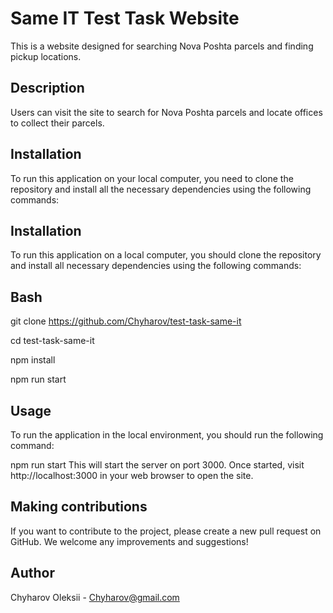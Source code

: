 # Same IT Test Task Website

This is a website designed for searching Nova Poshta parcels and finding pickup
locations.

## Description

Users can visit the site to search for Nova Poshta parcels and locate offices to
collect their parcels.

## Installation

To run this application on your local computer, you need to clone the repository
and install all the necessary dependencies using the following commands:

## Installation

To run this application on a local computer, you should clone the repository and
install all necessary dependencies using the following commands:

## Bash

git clone https://github.com/Chyharov/test-task-same-it

cd test-task-same-it

npm install

npm run start

## Usage

To run the application in the local environment, you should run the following
command:

npm run start This will start the server on port 3000. Once started, visit
http://localhost:3000 in your web browser to open the site.

## Making contributions

If you want to contribute to the project, please create a new pull request on
GitHub. We welcome any improvements and suggestions!

## Author

Chyharov Oleksii - Chyharov@gmail.com
